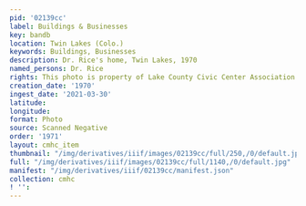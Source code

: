 ```yaml
---
pid: '02139cc'
label: Buildings & Businesses
key: bandb
location: Twin Lakes (Colo.)
keywords: Buildings, Businesses
description: Dr. Rice's home, Twin Lakes, 1970
named_persons: Dr. Rice
rights: This photo is property of Lake County Civic Center Association.
creation_date: '1970'
ingest_date: '2021-03-30'
latitude: 
longitude: 
format: Photo
source: Scanned Negative
order: '1971'
layout: cmhc_item
thumbnail: "/img/derivatives/iiif/images/02139cc/full/250,/0/default.jpg"
full: "/img/derivatives/iiif/images/02139cc/full/1140,/0/default.jpg"
manifest: "/img/derivatives/iiif/02139cc/manifest.json"
collection: cmhc
! '': 
---
```

